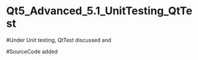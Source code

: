 # Qt5_Advanced_5.1_UnitTesting_QtTest

#Under Unit testing, QtTest discussed and

#SourceCode added

